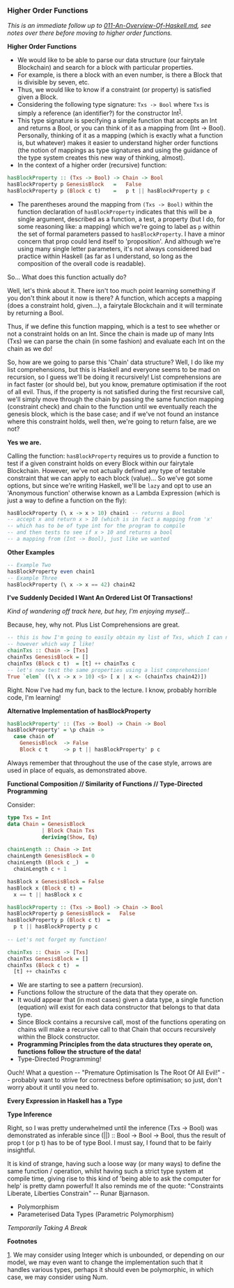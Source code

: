 ### Higher Order Functions

*This is an immediate follow up to [011-An-Overview-Of-Haskell.md](011-An-Overview-Of-Haskell.md), see notes over there before moving to higher order functions.*

**Higher Order Functions**

* We would like to be able to parse our data structure (our fairytale Blockchain) and search for a block with particular properties.
* For example, is there a block with an even number, is there a Block that is divisible by seven, etc.
* Thus, we would like to know if a constraint (or property) is satisfied given a Block.
* Considering the following type signature: ```Txs -> Bool``` where ```Txs``` is simply a reference (an identifier?) for the constructor Int<sup>[1](#1)</sup>.
* This type signature is specifying a simple function that accepts an Int and returns a Bool, or you can think of it as a mapping from (Int -> Bool). Personally, thinking of it as a mapping (which is exactly what a function is, but whatever) makes it easier to understand higher order functions (the notion of mappings as type signatures and using the guidance of the type system creates this new way of thinking, almost).
* In the context of a higher order (recursive) function:

```haskell
hasBlockProperty :: (Txs -> Bool) -> Chain -> Bool
hasBlockProperty p GenesisBlock   =   False
hasBlockProperty p (Block c t)    =   p t || hasBlockProperty p c
```

* The parentheses around the mapping from ```(Txs -> Bool)``` within the function declaration of ```hasBlockProperty``` indicates that this will be a single argument, described as a function, a test, a property (but I do, for some reasoning like: a mapping) which we're going to label as ```p``` within the set of formal parameters passed to ```hasBlockProperty```. I have a minor concern that prop could lend itself to 'proposition'. And although we're using many single letter parameters, it's not always considered bad practice within Haskell (as far as I understand, so long as the composition of the overall code is readable).

So... What does this function actually do?

Well, let's think about it. There isn't too much point learning something if you don't think about it now is there? A function, which accepts a mapping (does a constraint hold, given...), a fairytale Blockchain and it will terminate by returning a Bool.

Thus, if we define this function mapping, which is a test to see whether or not a constraint holds on an Int. Since the chain is made up of many Ints (Txs) we can parse the chain (in some fashion) and evaluate each Int on the chain as we do!

So, how are we going to parse this 'Chain' data structure? Well, I do like my list comprehensions, but this is Haskell and everyone seems to be mad on recursion, so I guess we'll be doing it recursively! List comprehensions are in fact faster (or should be), but you know, premature optimisation if the root of all evil. Thus, if the property is not satisfied during the first recursive call, we'll simply move through the chain by passing the same function mapping (constraint check) and chain to the function until we eventually reach the genesis block, which is the base case; and if we've not found an instance where this constraint holds, well then, we're going to return false, are we not?

**Yes we are.**

Calling the function: ```hasBlockProperty``` requires us to provide a function to test if a given constraint holds on every Block within our fairytale Blockchain. However, we've not actually defined any type of testable constraint that we can apply to each block (value)... So we've got some options, but since we're writing Haskell, we'll be ```lazy``` and opt to use an 'Anonymous function' otherwise known as a Lambda Expression (which is just a way to define a function on the fly):

```haskell
hasBlockProperty (\ x -> x > 10) chain1 -- returns a Bool
-- accept x and return x > 10 (which is in fact a mapping from 'x'
-- which has to be of type int for the program to compile
-- and then tests to see if x > 10 and returns a bool
-- a mapping from (Int -> Bool), just like we wanted
```

**Other Examples**

```haskell
-- Example Two
hasBlockProperty even chain1
-- Example Three
hasBlockProperty (\ x -> x == 42) chain42
```

**I've Suddenly Decided I Want An Ordered List Of Transactions!**

*Kind of wandering off track here, but hey, I'm enjoying myself...*

Because, hey, why not. Plus List Comprehensions are great.

```haskell
-- this is how I'm going to easily obtain my list of Txs, which I can now use
-- however which way I like!
chainTxs :: Chain -> [Txs]
chainTxs GenesisBlock = []
chainTxs (Block c t)  = [t] ++ chainTxs c
-- let's now test the same properties using a list comprehension!
True `elem` ((\ x -> x > 10) <$> [ x | x <- (chainTxs chain42)])
```

Right. Now I've had my fun, back to the lecture. I know, probably horrible code, I'm learning!

**Alternative Implementation of hasBlockProperty**

```haskell
hasBlockProperty' :: (Txs -> Bool) -> Chain -> Bool
hasBlockProperty' = \p chain ->
  case chain of
    GenesisBlock  -> False
    Block c t     -> p t || hasBlockProperty' p c
```

Always remember that throughout the use of the case style, arrows are used in place of equals, as demonstrated above.

**Functional Composition // Similarity of Functions // Type-Directed Programming**

Consider:

```haskell
type Txs = Int
data Chain = GenesisBlock
           | Block Chain Txs
           deriving(Show, Eq)

chainLength :: Chain -> Int
chainLength GenesisBlock = 0
chainLength (Block c _)  =
  chainLength c + 1

hasBlock x GenesisBlock = False
hasBlock x (Block c t) =
  x == t || hasBlock x c

hasBlockProperty :: (Txs -> Bool) -> Chain -> Bool
hasBlockProperty p GenesisBlock =   False
hasBlockProperty p (Block c t)  =   
  p t || hasBlockProperty p c
  
-- Let's not forget my function!

chainTxs :: Chain -> [Txs]
chainTxs GenesisBlock = []
chainTxs (Block c t)  = 
  [t] ++ chainTxs c

```

* We are starting to see a pattern (recursion).
* Functions follow the structure of the data that they operate on.
* It would appear that (in most cases) given a data type, a single function (equation) will exist for each data constructor that belongs to that data type.
* Since Block contains a recursive call, most of the functions operating on chains will make a recursive call to that Chain that occurs recursively within the Block constructor.
* **Programming Principles from the data structures they operate on, functions follow the structure of the data!**
* Type-Directed Programming!

Ouch! What a question -- "Premature Optimisation Is The Root Of All Evil!" -- probably want to strive for correctness before optimisation; so just, don't worry about it until you need to.

**Every Expression in Haskell has a Type**

**Type Inference**

Right, so I was pretty underwhelmed until the inference (Txs -> Bool) was demonstrated as inferable since (||) :: Bool -> Bool -> Bool, thus the result of prop t (or p t) has to be of type Bool. I must say, I found that to be fairly insightful.

It is kind of strange, having such a loose way (or many ways) to define the same function / operation, whilst having such a strict type system at compile time, giving rise to this kind of 'being able to ask the computer for help' is pretty damn powerful! It also reminds me of the quote: "Constraints Liberate, Liberties Constrain" -- Runar Bjarnason.

* Polymorphism
* Parameterised Data Types (Parametric Polymorphism)

*Temporarily Taking A Break*

**Footnotes**

<a href="#1" id="1">1</a>. We may consider using Integer which is unbounded, or depending on our model, we may even want to change the implementation such that it handles various types, perhaps it should even be polymorphic, in which case, we may consider using Num.